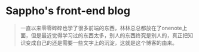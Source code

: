 # Sappho's front-end blog
>一直以来零零碎碎也学了很多前端的东西，林林总总都放在了onenote上面，但是最近觉得学习过的东西太多，别人的东西终究是别人的，真正把知识变成自己的还是需要一些文字上的沉淀，这就是这个博客的由来。

